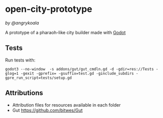 # open-city-prototype
_by @angrykoala_    

A prototype of a pharaoh-like city builder made with [Godot](https://godotengine.org/)

## Tests

Run tests with:
```
godot3 --no-window  -s addons/gut/gut_cmdln.gd -d -gdir=res://Tests -glog=1 -gexit -gprefix= -gsuffix=test.gd -ginclude_subdirs -gpre_run_script=tests/setup.gd
```


## Attributions
* Attribution files for resources available in each folder
* Gut <https://github.com/bitwes/Gut>
